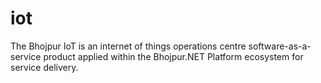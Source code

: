 # iot
The Bhojpur IoT is an internet of things operations centre software-as-a-service product applied within the Bhojpur.NET Platform ecosystem for service delivery.
